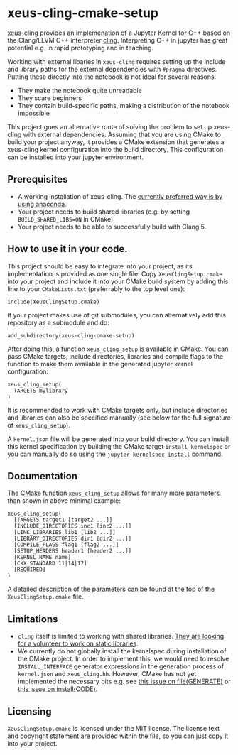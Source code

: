 # xeus-cling-cmake-setup

[xeus-cling](https://github.com/jupyter-xeus/xeus-cling) provides an implemenation of a Jupyter Kernel
for C++ based on the Clang/LLVM C++ interpreter [cling](https://github.com/root-project/cling). Interpreting
C++ in jupyter has great potential e.g. in rapid prototyping and in teaching.

Working with external libaries in `xeus-cling` requires setting up the include and library paths
for the external dependencies with `#pragma` directives. Putting these directly into the notebook
is not ideal for several reasons:
* They make the notebook quite unreadable
* They scare beginners
* They contain build-specific paths, making a distribution of the notebook impossible

This project goes an alternative route of solving the problem to set up xeus-cling with external dependencies:
Assuming that you are using CMake to build your project anyway, it provides a CMake extension
that generates a xeus-cling kernel configuration into the build directory. This configuration can
be installed into your jupyter environment.

## Prerequisites

* A working installation of xeus-cling. The [currently preferred way is by using anaconda](https://github.com/jupyter-xeus/xeus-cling).
* Your project needs to build shared libraries (e.g. by setting `BUILD_SHARED_LIBS=ON` in CMake)
* Your project needs to be able to successfully build with Clang 5.

## How to use it in your code.

This project should be easy to integrate into your project, as its implementation is provided as one single file:
Copy `XeusClingSetup.cmake` into your project and include it into your
CMake build system by adding this line to your `CMakeLists.txt` (preferrably
to the top level one):

```
include(XeusClingSetup.cmake)
```

If your project makes use of git submodules, you can alternatively add this
repository as a submodule and do:

```
add_subdirectory(xeus-cling-cmake-setup)
```

After doing this, a function `xeus_cling_setup` is available in CMake. You can pass CMake targets,
include directories, libraries and compile flags to the function to make them available in the
generated jupyter kernel configuration:

```
xeus_cling_setup(
  TARGETS mylibrary
)
```

It is recommended to work with CMake targets only, but include directories and libraries can also
be specified manually (see below for the full signature of `xeus_cling_setup`).

A `kernel.json` file will be generated into your build directory. You can install
this kernel specification by building the CMake target `install_kernelspec` or you
can manually do so using the `jupyter kernelspec install` command.

## Documentation

The CMake function `xeus_cling_setup` allows for many more parameters than shown in above minimal example:

```
xeus_cling_setup(
  [TARGETS target1 [target2 ...]]
  [INCLUDE_DIRECTORIES inc1 [inc2 ...]]
  [LINK_LIBRARIES lib1 [lib2 ...]]
  [LIBRARY_DIRECTORIES dir1 [dir2 ...]]
  [COMPILE_FLAGS flag1 [flag2 ...]]
  [SETUP_HEADERS header1 [header2 ...]]
  [KERNEL_NAME name]
  [CXX_STANDARD 11|14|17]
  [REQUIRED]
)
```

A detailed description of the parameters can be found at the top of the `XeusClingSetup.cmake` file.

## Limitations

* `cling` itself is limited to working with shared libraries. [They are looking for a volunteer to work on static libraries](https://github.com/root-project/cling/issues/280).
* We currently do not globally install the kernelspec during installation of the CMake project. In order to implement this, we would need to resolve `INSTALL_INTERFACE` generator expressions in the generation process of `kernel.json` and `xeus_cling.hh`. However, CMake has not yet implemented the necessary bits e.g. see [this issue on file(GENERATE)](https://gitlab.kitware.com/cmake/cmake/-/issues/17984) or [this issue on install(CODE)](https://gitlab.kitware.com/cmake/cmake/-/issues/15785).

## Licensing

`XeusClingSetup.cmake` is licensed under the MIT license. The license text and
copyright statement are provided within the file, so you can just copy it into
your project.
